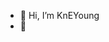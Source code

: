 - 👋 Hi, I’m KnEYoung
- 👀 

<!---
KnEYoung/KnEYoung is a ✨ special ✨ repository because its `README.md` (this file) appears on your GitHub profile.
You can click the Preview link to take a look at your changes.
--->
